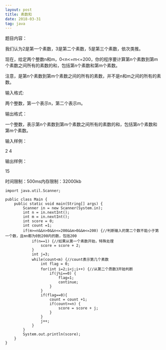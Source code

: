 ```yaml
---
layout: post
title: 素数和
date: 2018-03-31 
tag: java
---
```


题目内容：

我们认为2是第一个素数，3是第二个素数，5是第三个素数，依次类推。

现在，给定两个整数n和m，0<n<=m<=200，你的程序要计算第n个素数到第m个素数之间所有的素数的和，包括第n个素数和第m个素数。

注意，是第n个素数到第m个素数之间的所有的素数，并不是n和m之间的所有的素数。



输入格式:

两个整数，第一个表示n，第二个表示m。



输出格式：

一个整数，表示第n个素数到第m个素数之间所有的素数的和，包括第n个素数和第m个素数。



输入样例：

2 4



输出样例：

15



时间限制：500ms内存限制：32000kb

```
import java.util.Scanner;

public class Main {
	public static void main(String[] args) {
		Scanner in = new Scanner(System.in);
		int n = in.nextInt();
		int m = in.nextInt();
		int score = 0;
		int count =1;
		if(m>=n&&n>0&&n<=200&&m>0&&m<=200) {//判断输入的第二个数不能小于第一个数，且mn都为0到200内的数，包括200
			if(n==1) {//如果从第一个素数开始，特殊处理
				score = score + 2;
			}
			int j=3;
			while(count<m) {//count表示第几个素数
				int flag = 0;
				for(int i=2;i<j;i++) {//从第二个质数3开始判断
					if(j%i==0) {
						flag=1;
						continue;
					}
				}
				if(flag==0){
					count = count +1;
					if(count>=n) {
						score = score + j;
					}
				}
				j++;
			}
		}
		System.out.println(score);
	}
}

```